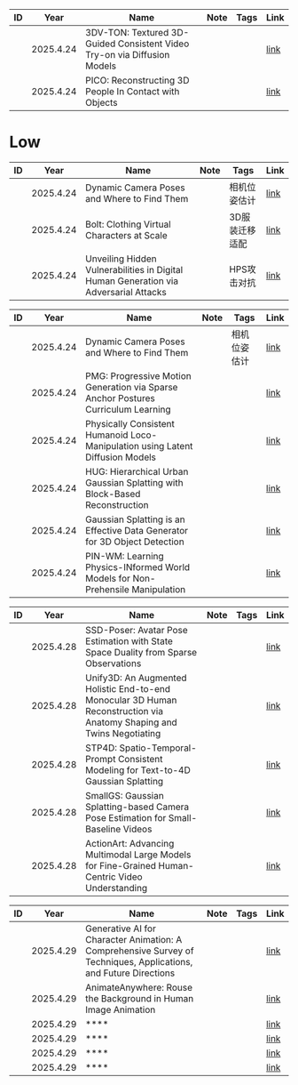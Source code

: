 |ID|Year|Name|Note|Tags|Link|
|---|---|---|---|---|---|
||2025.4.24|3DV-TON: Textured 3D-Guided Consistent Video Try-on via Diffusion Models|||[link](1.md)|
||2025.4.24|PICO: Reconstructing 3D People In Contact with Objects|||[link](4.md)|




# Low

|ID|Year|Name|Note|Tags|Link|
|---|---|---|---|---|---|
||2025.4.24|Dynamic Camera Poses and Where to Find Them||相机位姿估计|[link](2.md)|
||2025.4.24|Bolt: Clothing Virtual Characters at Scale||3D服装迁移适配|[link](3.md)|
||2025.4.24|Unveiling Hidden Vulnerabilities in Digital Human Generation via Adversarial Attacks||HPS攻击对抗|[link](5.md)|

|ID|Year|Name|Note|Tags|Link|
|---|---|---|---|---|---|
||2025.4.24|Dynamic Camera Poses and Where to Find Them||相机位姿估计|[link](2.md)|
||2025.4.24|PMG: Progressive Motion Generation via Sparse Anchor Postures Curriculum Learning|| |[link](6.md)|
||2025.4.24|Physically Consistent Humanoid Loco-Manipulation using Latent Diffusion Models|| |[link](7.md)|
||2025.4.24|HUG: Hierarchical Urban Gaussian Splatting with Block-Based Reconstruction|| |[link](8.md)|
||2025.4.24|Gaussian Splatting is an Effective Data Generator for 3D Object Detection|| |[link](9.md)|
||2025.4.24|PIN-WM: Learning Physics-INformed World Models for Non-Prehensile Manipulation|| |[link](10.md)|

|ID|Year|Name|Note|Tags|Link|
|---|---|---|---|---|---|
||2025.4.28|SSD-Poser: Avatar Pose Estimation with State Space Duality from Sparse Observations|| |[link](11.md)|
||2025.4.28|Unify3D: An Augmented Holistic End-to-end Monocular 3D Human Reconstruction via Anatomy Shaping and Twins Negotiating|| |[link](12.md)|
||2025.4.28|STP4D: Spatio-Temporal-Prompt Consistent Modeling for Text-to-4D Gaussian Splatting|| |[link](13.md)|
||2025.4.28|SmallGS: Gaussian Splatting-based Camera Pose Estimation for Small-Baseline Videos|| |[link](14.md)|
||2025.4.28|ActionArt: Advancing Multimodal Large Models for Fine-Grained Human-Centric Video Understanding|| |[link](15.md)|

|ID|Year|Name|Note|Tags|Link|
|---|---|---|---|---|---|
||2025.4.29|Generative AI for Character Animation: A Comprehensive Survey of Techniques, Applications, and Future Directions|| |[link](16.md)|
||2025.4.29|AnimateAnywhere: Rouse the Background in Human Image Animation|| |[link](17.md)|
||2025.4.29|****|| |[link](18.md)|
||2025.4.29|****|| |[link](19.md)|
||2025.4.29|****|| |[link](20.md)|
||2025.4.29|****|| |[link](21.md)|